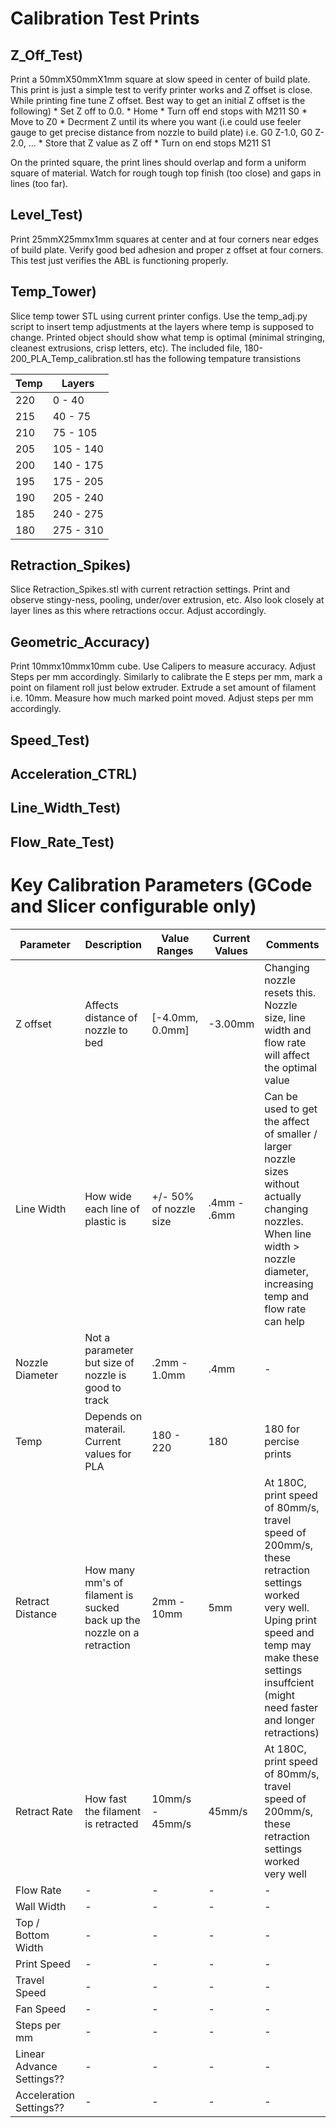 # Calibration Test Prints
## Z_Off_Test)
Print a 50mmX50mmX1mm square at slow speed in center of build plate. This print is just a simple test to verify printer works and Z offset is close. While printing fine tune Z offset. Best way to get an initial Z offset is the following)
    * Set Z off to 0.0.
    * Home
    * Turn off end stops with M211 S0
    * Move to Z0
    * Decrment Z until its where you want (i.e could use feeler gauge to get precise distance from nozzle to build plate) i.e. G0 Z-1.0, G0 Z-2.0, ...
    * Store that Z value as Z off
    * Turn on end stops M211 S1

On the printed square, the print lines should overlap and form a uniform square of material. Watch for rough tough top finish (too close) and gaps in lines (too far).

## Level_Test)
Print 25mmX25mmx1mm squares at center and at four corners near edges of build plate. Verify good bed adhesion and proper z offset at four corners. This test just verifies the ABL is functioning properly.

## Temp_Tower)
Slice temp tower STL using current printer configs. Use the temp_adj.py script to insert temp adjustments at the layers where temp is supposed to change. Printed object should show what temp is optimal (minimal stringing, cleanest extrusions, crisp letters, etc). The included file, 180-200_PLA_Temp_calibration.stl has the following tempature transistions

| Temp | Layers |
| --- | --- |
| 220 | 0 - 40 |
| 215 | 40 - 75 |
| 210 | 75 - 105 |
| 205 | 105 - 140 |
| 200 | 140 - 175 |
| 195 | 175 - 205 |
| 190 | 205 - 240 | 
| 185 | 240 - 275 |
| 180 | 275 - 310 |

##  Retraction_Spikes)
Slice Retraction_Spikes.stl with current retraction settings. Print and observe stingy-ness, pooling, under/over extrusion, etc. Also look closely at layer lines as this where retractions occur. Adjust accordingly. 

##  Geometric_Accuracy) 
Print 10mmx10mmx10mm cube. Use Calipers to measure accuracy. Adjust Steps per mm accordingly. Similarly to calibrate the E steps per mm, mark a point on filament roll just below extruder. Extrude a set amount of filament i.e. 10mm. Measure how much marked point moved. Adjust steps per mm accordingly.

## Speed_Test) 
## Acceleration_CTRL) 
## Line_Width_Test)
## Flow_Rate_Test) 

# Key Calibration Parameters (GCode and Slicer configurable only)
| Parameter | Description | Value Ranges | Current Values | Comments |
| --- | --- | --- | --- | --- |
| Z offset | Affects distance of nozzle to bed | [-4.0mm, 0.0mm] | -3.00mm | Changing nozzle resets this. Nozzle size, line width and flow rate will affect the optimal value |
| Line Width | How wide each line of plastic is | +/- 50% of nozzle size | .4mm - .6mm | Can be used to get the affect of smaller / larger nozzle sizes without actually changing nozzles. When line width > nozzle diameter, increasing temp and flow rate can help |
| Nozzle Diameter | Not a parameter but size of nozzle is good to track | .2mm - 1.0mm | .4mm | - |
| Temp | Depends on materail. Current values for PLA | 180 - 220 | 180 | 180 for percise prints |
| Retract Distance | How many mm's of filament is sucked back up the nozzle on a retraction | 2mm - 10mm | 5mm | At 180C, print speed of 80mm/s, travel speed of 200mm/s, these retraction settings worked very well. Uping print speed and temp may make these settings insuffcient (might need faster and longer retractions) |
| Retract Rate | How fast the filament is retracted | 10mm/s - 45mm/s | 45mm/s | At 180C, print speed of 80mm/s, travel speed of 200mm/s, these retraction settings worked very well |
| Flow Rate | - | - | - | - |
| Wall Width | - | - | - | - |
| Top / Bottom Width | - | - | - | - |
| Print Speed | - | - | - | - |
| Travel Speed | - | - | - | - |
| Fan Speed | - | - | - | - |
| Steps per mm | - | - | - | - |
| Linear Advance Settings?? | - | - | - | - | 
| Acceleration Settings?? | - | - | - | - |
